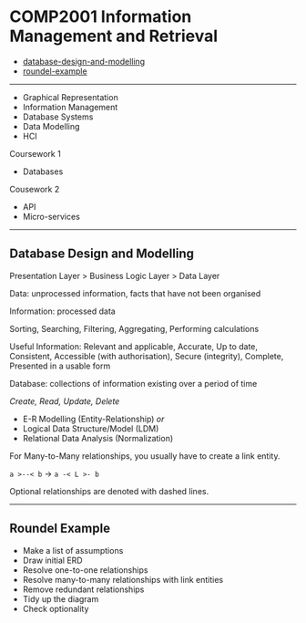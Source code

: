 # COMP2001 Information Management and Retrieval

- [database-design-and-modelling](#database-design-and-modelling)
- [roundel-example](#roundel-example)

---

- Graphical Representation
- Information Management
- Database Systems
- Data Modelling
- HCI

Coursework 1
- Databases

Cousework 2
- API
- Micro-services

---

## Database Design and Modelling

Presentation Layer > Business Logic Layer > Data Layer

Data: unprocessed information, facts that have not been organised

Information: processed data

Sorting, Searching, Filtering, Aggregating, Performing calculations

Useful Information: Relevant and applicable, Accurate, Up to date, Consistent, Accessible (with authorisation), Secure (integrity), Complete, Presented in a usable form

Database: collections of information existing over a period of time

*Create, Read, Update, Delete*

- E-R Modelling (Entity-Relationship) *or*
- Logical Data Structure/Model (LDM)
- Relational Data Analysis (Normalization)

For Many-to-Many relationships, you usually have to create a link entity.

`a >--< b` -> `a -< L >- b`

Optional relationships are denoted with dashed lines.

--- 

## Roundel Example

- Make a list of assumptions
- Draw initial ERD
- Resolve one-to-one relationships
- Resolve many-to-many relationships with link entities
- Remove redundant relationships
- Tidy up the diagram
- Check optionality
